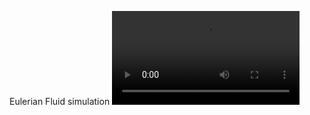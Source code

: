 
Eulerian Fluid simulation
<video src="Recordings/Eulerian%20Fluid%20Sim.mp4" controls title="Eulerian Fluid simulation"></video>